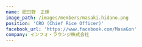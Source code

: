 ```yaml
---
name: 肥田野　正輝
image_path: /images/members/masaki.hidano.png
position: 'CRO (Chief Rice Officer)'
facebook_url: 'https://www.facebook.com/MasaGon'
company: インフォ・ラウンジ株式会社
---
```

